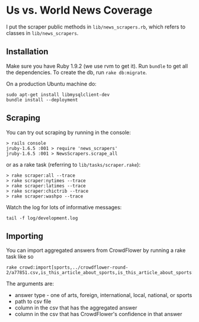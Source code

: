 Us vs. World News Coverage
==========================

I put the scraper public methods in `lib/news_scrapers.rb`, which refers to 
classes in `lib/news_scrapers`.

Installation
------------

Make sure you have Ruby 1.9.2 (we use rvm to get it).
Run `bundle` to get all the dependencies.
To create the db, run `rake db:migrate`.

On a production Ubuntu machine do:
```
sudo apt-get install libmysqlclient-dev
bundle install --deployment
```

Scraping
--------

You can try out scraping by running in the console:

```
> rails console
jruby-1.6.5 :001 > require 'news_scrapers'
jruby-1.6.5 :001 > NewsScrapers.scrape_all
```

or as a rake task (referring to `lib/tasks/scraper.rake`):

```
> rake scraper:all --trace
> rake scraper:nytimes --trace
> rake scraper:latimes --trace
> rake scraper:chictrib --trace
> rake scraper:washpo --trace
```

Watch the log for lots of informative messages:
```
tail -f log/development.log 
```

Importing
---------

You can import aggregated answers from CrowdFlower by running a rake task like so

```
rake crowd:import[sports,../crowdflower-round-2/a77851.csv,is_this_article_about_sports,is_this_article_about_sports:confidence]
```

The arguments are:

* answer type - one of arts, foreign, international, local, national, or sports
* path to csv file
* column in the csv that has the aggregated answer
* column in the csv that has CrowdFlower's confidence in that answer
